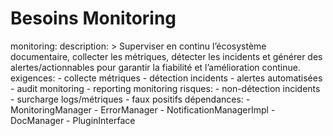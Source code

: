 # Besoins Monitoring

monitoring:
  description: >
    Superviser en continu l’écosystème documentaire, collecter les métriques, détecter les incidents et générer des alertes/actionnables pour garantir la fiabilité et l’amélioration continue.
  exigences:
    - collecte métriques
    - détection incidents
    - alertes automatisées
    - audit monitoring
    - reporting monitoring
  risques:
    - non-détection incidents
    - surcharge logs/métriques
    - faux positifs
  dépendances:
    - MonitoringManager
    - ErrorManager
    - NotificationManagerImpl
    - DocManager
    - PluginInterface
